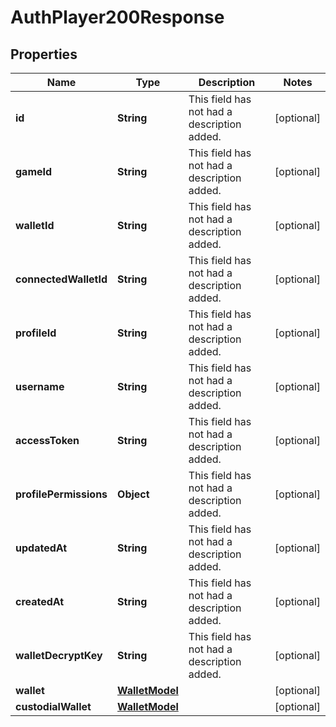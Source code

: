 

# AuthPlayer200Response

## Properties

Name | Type | Description | Notes
------------ | ------------- | ------------- | -------------
**id** | **String** | This field has not had a description added. |  [optional]
**gameId** | **String** | This field has not had a description added. |  [optional]
**walletId** | **String** | This field has not had a description added. |  [optional]
**connectedWalletId** | **String** | This field has not had a description added. |  [optional]
**profileId** | **String** | This field has not had a description added. |  [optional]
**username** | **String** | This field has not had a description added. |  [optional]
**accessToken** | **String** | This field has not had a description added. |  [optional]
**profilePermissions** | **Object** | This field has not had a description added. |  [optional]
**updatedAt** | **String** | This field has not had a description added. |  [optional]
**createdAt** | **String** | This field has not had a description added. |  [optional]
**walletDecryptKey** | **String** | This field has not had a description added. |  [optional]
**wallet** | [**WalletModel**](WalletModel.md) |  |  [optional]
**custodialWallet** | [**WalletModel**](WalletModel.md) |  |  [optional]




